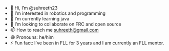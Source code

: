 - 👋 Hi, I’m @suhreeth23
- 👀 I’m interested in robotics and programming
- 🌱 I’m currently learning java
- 💞️ I’m looking to collaborate on FRC and open source
- 📫 How to reach me suhreeth@gmail.com
- 😄 Pronouns: he/him
- ⚡ Fun fact: I've been in FLL for 3 years and I am currently an FLL mentor.

<!---
suhreeth23/suhreeth23 is a ✨ special ✨ repository because its `README.md` (this file) appears on your GitHub profile.
You can click the Preview link to take a look at your changes.
--->
